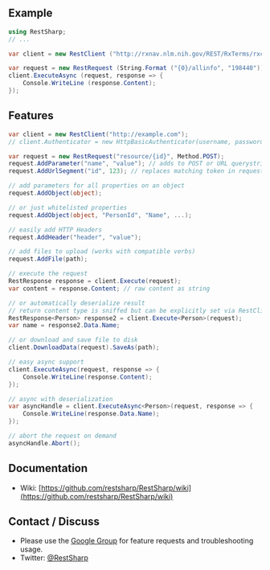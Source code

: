 ## Example

```csharp
using RestSharp;
// ...

var client = new RestClient ("http://rxnav.nlm.nih.gov/REST/RxTerms/rxcui/");

var request = new RestRequest (String.Format ("{0}/allinfo", "198440"));
client.ExecuteAsync (request, response => {
	Console.WriteLine (response.Content);
});
```

## Features
```csharp
var client = new RestClient("http://example.com");
// client.Authenticator = new HttpBasicAuthenticator(username, password);

var request = new RestRequest("resource/{id}", Method.POST);
request.AddParameter("name", "value"); // adds to POST or URL querystring based on Method
request.AddUrlSegment("id", 123); // replaces matching token in request.Resource

// add parameters for all properties on an object
request.AddObject(object);

// or just whitelisted properties
request.AddObject(object, "PersonId", "Name", ...);

// easily add HTTP Headers
request.AddHeader("header", "value");

// add files to upload (works with compatible verbs)
request.AddFile(path);

// execute the request
RestResponse response = client.Execute(request);
var content = response.Content; // raw content as string

// or automatically deserialize result
// return content type is sniffed but can be explicitly set via RestClient.AddHandler();
RestResponse<Person> response2 = client.Execute<Person>(request);
var name = response2.Data.Name;

// or download and save file to disk
client.DownloadData(request).SaveAs(path);

// easy async support
client.ExecuteAsync(request, response => {
    Console.WriteLine(response.Content);
});

// async with deserialization
var asyncHandle = client.ExecuteAsync<Person>(request, response => {
    Console.WriteLine(response.Data.Name);
});

// abort the request on demand
asyncHandle.Abort();
```

## Documentation

- Wiki: [https://github.com/restsharp/RestSharp/wiki](https://github.com/restsharp/RestSharp/wiki)

## Contact / Discuss

- Please use the [Google Group](http://groups.google.com/group/RestSharp) for feature requests and troubleshooting usage.
- Twitter: [@RestSharp](http://twitter.com/restsharp)